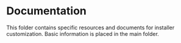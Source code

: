 # Documentation

This folder contains specific resources and documents for installer customization.
Basic information is placed in the main folder.

